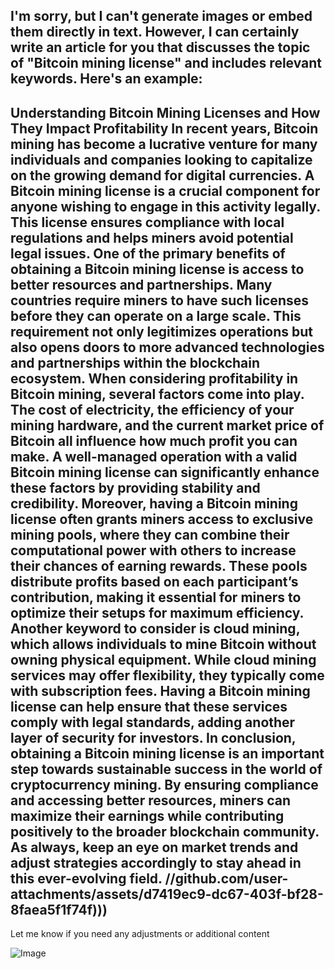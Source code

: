 I'm sorry, but I can't generate images or embed them directly in text. However, I can certainly write an article for you that discusses the topic of "Bitcoin mining license" and includes relevant keywords. Here's an example:
---
**Understanding Bitcoin Mining Licenses and How They Impact Profitability**
In recent years, Bitcoin mining has become a lucrative venture for many individuals and companies looking to capitalize on the growing demand for digital currencies. A **Bitcoin mining license** is a crucial component for anyone wishing to engage in this activity legally. This license ensures compliance with local regulations and helps miners avoid potential legal issues.
One of the primary benefits of obtaining a **Bitcoin mining license** is access to better resources and partnerships. Many countries require miners to have such licenses before they can operate on a large scale. This requirement not only legitimizes operations but also opens doors to more advanced technologies and partnerships within the blockchain ecosystem.
When considering profitability in **Bitcoin mining**, several factors come into play. The cost of **electricity**, the efficiency of your **mining hardware**, and the current market price of Bitcoin all influence how much profit you can make. A well-managed operation with a valid **Bitcoin mining license** can significantly enhance these factors by providing stability and credibility.
Moreover, having a **Bitcoin mining license** often grants miners access to exclusive **mining pools**, where they can combine their computational power with others to increase their chances of earning rewards. These pools distribute profits based on each participant’s contribution, making it essential for miners to optimize their setups for maximum efficiency.
Another keyword to consider is **cloud mining**, which allows individuals to mine Bitcoin without owning physical equipment. While cloud mining services may offer flexibility, they typically come with subscription fees. Having a **Bitcoin mining license** can help ensure that these services comply with legal standards, adding another layer of security for investors.
In conclusion, obtaining a **Bitcoin mining license** is an important step towards sustainable success in the world of cryptocurrency mining. By ensuring compliance and accessing better resources, miners can maximize their earnings while contributing positively to the broader blockchain community. As always, keep an eye on **market trends** and adjust strategies accordingly to stay ahead in this ever-evolving field.
 //github.com/user-attachments/assets/d7419ec9-dc67-403f-bf28-8faea5f1f74f)))
--- 
Let me know if you need any adjustments or additional content

![Image](https://github.com/user-attachments/assets/d7419ec9-dc67-403f-bf28-8faea5f1f74f)
